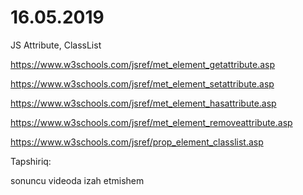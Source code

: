 # 16.05.2019

JS Attribute, ClassList

https://www.w3schools.com/jsref/met_element_getattribute.asp

https://www.w3schools.com/jsref/met_element_setattribute.asp

https://www.w3schools.com/jsref/met_element_hasattribute.asp

https://www.w3schools.com/jsref/met_element_removeattribute.asp

https://www.w3schools.com/jsref/prop_element_classlist.asp

Tapshiriq:

sonuncu videoda izah etmishem

